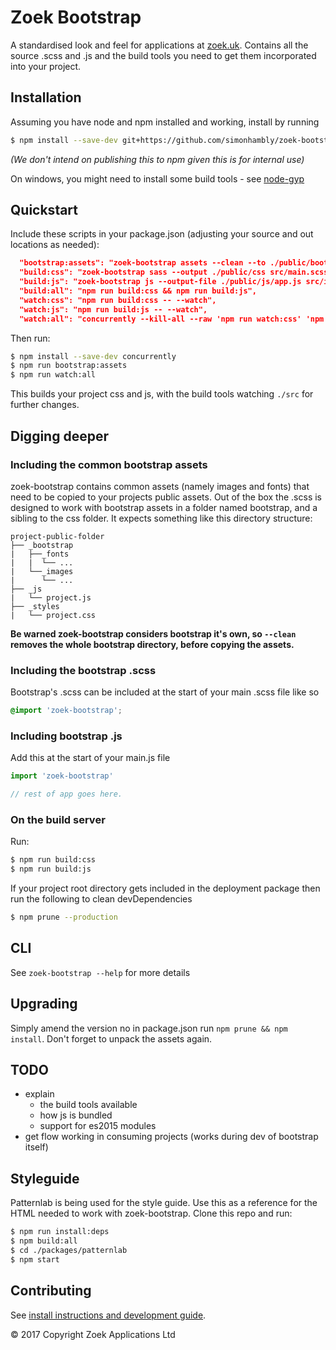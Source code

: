 # Zoek Bootstrap

A standardised look and feel for applications at [zoek.uk](https://zoek.uk). Contains all the source .scss and .js and the build tools you need to get them incorporated into your project.


## Installation

Assuming you have node and npm installed and working, install by running

```sh
$ npm install --save-dev git+https://github.com/simonhambly/zoek-bootstrap.git#v0.2.4
```

*(We don't intend on publishing this to npm given this is for internal use)*

On windows, you might need to install some build tools - see [node-gyp](https://github.com/nodejs/node-gyp#installation)

## Quickstart

Include these scripts in your package.json (adjusting your source and out locations as needed):

```json
  "bootstrap:assets": "zoek-bootstrap assets --clean --to ./public/bootstrap",
  "build:css": "zoek-bootstrap sass --output ./public/css src/main.scss",
  "build:js": "zoek-bootstrap js --output-file ./public/js/app.js src/index.js",
  "build:all": "npm run build:css && npm run build:js",
  "watch:css": "npm run build:css -- --watch",
  "watch:js": "npm run build:js -- --watch",
  "watch:all": "concurrently --kill-all --raw 'npm run watch:css' 'npm run watch:js'"
```

Then run:

```sh
$ npm install --save-dev concurrently
$ npm run bootstrap:assets
$ npm run watch:all
```

This builds your project css and js, with the build tools watching `./src` for further changes.

## Digging deeper

### Including the common bootstrap assets

zoek-bootstrap contains common assets (namely images and fonts) that need to be copied to your projects public assets. Out of the box the .scss is designed to work with bootstrap assets in a folder named bootstrap, and a sibling to the css folder. It expects something like this directory structure:

```
project-public-folder
├── _bootstrap
|   ├──_fonts
|   |  └── ...
|   └──_images
|      └── ...
├── _js
|   └── project.js
├── _styles
|   └── project.css
```

**Be warned zoek-bootstrap considers bootstrap it's own, so `--clean` removes the whole bootstrap directory, before copying the assets.**

### Including the bootstrap .scss

Bootstrap's .scss can be included at the start of your main .scss file like so

```scss
@import 'zoek-bootstrap';
```

### Including bootstrap .js

Add this at the start of your main.js file

```js
import 'zoek-bootstrap'

// rest of app goes here.
```

### On the build server

Run:

```sh
$ npm run build:css
$ npm run build:js
```

If your project root directory gets included in the deployment package then run the following to clean devDependencies

```sh
$ npm prune --production
```

## CLI

See `zoek-bootstrap --help` for more details

## Upgrading

Simply amend the version no in package.json run `npm prune && npm install`. Don't forget to unpack the assets again.

## TODO

- explain
  - the build tools available
  - how js is bundled
  - support for es2015 modules
- get flow working in consuming projects (works during dev of bootstrap itself)

## Styleguide

Patternlab is being used for the style guide. Use this as a reference for the HTML needed to work with zoek-bootstrap. Clone this repo and run:

```sh
$ npm run install:deps
$ npm build:all
$ cd ./packages/patternlab
$ npm start
```

## Contributing

See [install instructions and development guide](docs/contributing.md).


© 2017 Copyright Zoek Applications Ltd